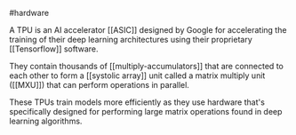 #hardware

A TPU is an AI accelerator [[ASIC]] designed by Google for accelerating the training of their deep learning architectures using their proprietary [[Tensorflow]] software.

They contain thousands of [[multiply-accumulators]] that are connected to each other to form a [[systolic array]] unit called a matrix multiply unit ([[MXU]]) that can perform operations in parallel.

These TPUs train models more efficiently as they use hardware that's specifically designed for performing large matrix operations found in deep learning algorithms.